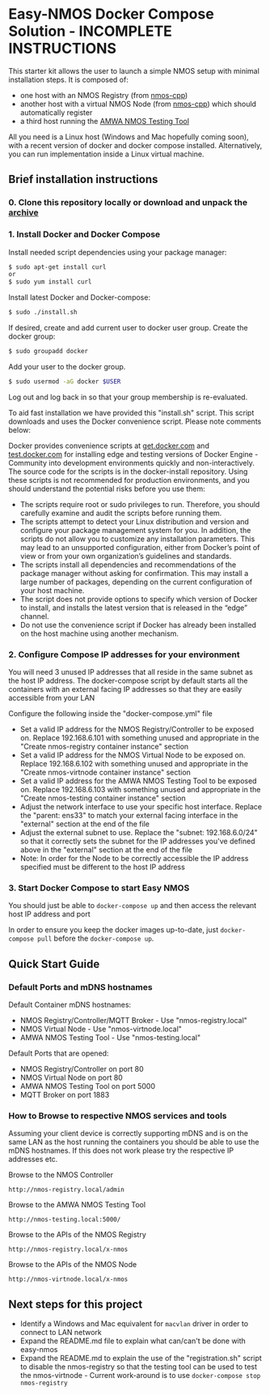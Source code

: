 # Easy-NMOS Docker Compose Solution - INCOMPLETE INSTRUCTIONS

This starter kit allows the user to launch a simple NMOS setup with minimal installation steps. It is composed of:

- one host with an NMOS Registry (from [nmos-cpp](https://github.com/sony/nmos-cpp))
- another host with a virtual NMOS Node (from [nmos-cpp](https://github.com/sony/nmos-cpp)) which should automatically register
- a third host running the [AMWA NMOS Testing Tool](https://github.com/AMWA-TV/nmos-testing)

All you need is a Linux host (Windows and Mac hopefully coming soon), with a recent version of docker and docker compose installed. Alternatively, you can run implementation inside a Linux virtual machine.

## Brief installation instructions
### 0. Clone this repository locally or download and unpack the [archive](https://github.com/rhastie/easy-nmos/archive/master.zip)

### 1. Install Docker and Docker Compose
Install needed script dependencies using your package manager:

```sh
$ sudo apt-get install curl
or
$ sudo yum install curl
```

Install latest Docker and Docker-compose:

```sh
$ sudo ./install.sh
```

If desired, create and add current user to docker user group.
Create the docker group:

```sh
$ sudo groupadd docker
```

Add your user to the docker group.

```sh
$ sudo usermod -aG docker $USER
```

Log out and log back in so that your group membership is re-evaluated.

To aid fast installation we have provided this "install.sh" script. This script downloads and uses the Docker convenience script. Please note comments below:

Docker provides convenience scripts at [get.docker.com](https://get.docker.com) and [test.docker.com](https://test.docker.com) for installing edge and testing versions of Docker Engine - Community into development environments quickly and non-interactively. The source code for the scripts is in the docker-install repository. Using these scripts is not recommended for production environments, and you should understand the potential risks before you use them:
- The scripts require root or sudo privileges to run. Therefore, you should carefully examine and audit the scripts before running them.
- The scripts attempt to detect your Linux distribution and version and configure your package management system for you. In addition, the scripts do not allow you to customize any installation parameters. This may lead to an unsupported configuration, either from Docker’s point of view or from your own organization’s guidelines and standards.
- The scripts install all dependencies and recommendations of the package manager without asking for confirmation. This may install a large number of packages, depending on the current configuration of your host machine.
- The script does not provide options to specify which version of Docker to install, and installs the latest version that is released in the “edge” channel.
- Do not use the convenience script if Docker has already been installed on the host machine using another mechanism.

### 2. Configure Compose IP addresses for your environment
You will need 3 unused IP addresses that all reside in the same subnet as the host IP address. The docker-compose script by default starts all the containers with an external facing IP addresses so that they are easily accessible from your LAN

Configure the following inside the "docker-compose.yml" file
- Set a valid IP address for the NMOS Registry/Controller to be exposed on. Replace 192.168.6.101 with something unused and appropriate in the "Create nmos-registry container instance" section
- Set a valid IP address for the NMOS Virtual Node to be exposed on. Replace 192.168.6.102 with something unused and appropriate in the "Create nmos-virtnode container instance" section
- Set a valid IP address for the AMWA NMOS Testing Tool to be exposed on. Replace 192.168.6.103 with something unused and appropriate in the "Create nmos-testing container instance"
section
- Adjust the network interface to use your specific host interface. Replace the "parent: ens33" to match your external facing interface in the "external" section at the end of the file
- Adjust the external subnet to use. Replace the "subnet: 192.168.6.0/24" so that it correctly sets the subnet for the IP addresses you've defined above in the "external" section at the end of the file
- Note: In order for the Node to be correctly accessible the IP address specified must be different to the host IP address

### 3. Start Docker Compose to start Easy NMOS
You should just be able to `docker-compose up` and then access the relevant host IP address and port

In order to ensure you keep the docker images up-to-date, just `docker-compose pull` before the `docker-compose up`.

## Quick Start Guide
### Default Ports and mDNS hostnames
Default Container mDNS hostnames:

- NMOS Registry/Controller/MQTT Broker - Use "nmos-registry.local"
- NMOS Virtual Node - Use "nmos-virtnode.local"
- AMWA NMOS Testing Tool - Use "nmos-testing.local"

Default Ports that are opened:

- NMOS Registry/Controller on port 80
- NMOS Virtual Node on port 80
- AMWA NMOS Testing Tool on port 5000
- MQTT Broker on port 1883

### How to Browse to respective NMOS services and tools
Assuming your client device is correctly supporting mDNS and is on the same LAN as the host running the containers you should be able to use the mDNS hostnames. If this does not work please try the respective IP addresses etc.

Browse to the NMOS Controller
```
http://nmos-registry.local/admin
```

Browse to the AMWA NMOS Testing Tool
```
http://nmos-testing.local:5000/
```

Browse to the APIs of the NMOS Registry
```
http://nmos-registry.local/x-nmos
```

Browse to the APIs of the NMOS Node
```
http://nmos-virtnode.local/x-nmos
```


## Next steps for this project

- Identify a Windows and Mac equivalent for `macvlan` driver in order to connect to LAN network
- Expand the README.md file to explain what can/can't be done with easy-nmos
- Expand the README.md to explain the use of the "registration.sh" script to disable the nmos-registry so that the testing tool can be used to test the nmos-virtnode - Current work-around is to use `docker-compose stop nmos-registry`
